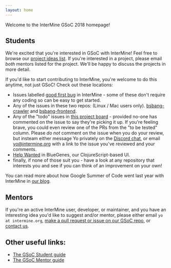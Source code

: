 ```yaml
---
layout: home
---
```


Welcome to the InterMine GSoC 2018 homepage!

## Students

We're excited that you're interested in GSoC with InterMine! Feel free to browse our [project ideas list](project-ideas/2018/). If you're interested in a project, please email _both_ mentors listed for the project. We'll be happy to discuss the projects in more detail. 

If you'd like to start contributing to InterMine, you're welcome to do this anytime, not just GSoC! Check out these locations:

- Issues labelled [good first bug](https://github.com/intermine/intermine/labels/good%20first%20bug) in InterMine - some of these don't require any coding so can be easy to get started.
- Any of the issues in these two repos: (Linux / Mac users only). [bsbang-crawler](https://github.com/justinccdev/bsbang-crawler/issues/7) and [bsbang-frontend](https://github.com/justinccdev/bsbang-frontend/issues).
- Any of the "todo" issues in [this project board](https://github.com/orgs/intermine/projects/1) - provided no-one has commented on the issue to say they're picking it up. If you're feeling brave, you could even review one of the PRs from the "to be tested" column. Please _do not_ comment on the issue when you do your review, but insteam either message Yo privately on the [Discord chat](https://discord.gg/h847Cex), or email yo@intermine.org with a link to the issue you've reviewed and your comments.
- [Help Wanted](https://github.com/intermine/bluegenes/labels/Help%20Wanted) in BlueGenes, our ClojureScript-based UI.
- finally, if none of those suit you - have a look at any repository that interests you and see if you can think of an improvement on your own! 

You can read more about how Google Summer of Code went last year with InterMine in [our blog](https://intermineorg.wordpress.com/tag/gsoc-2017/).


## Mentors

If you're an active InterMine user, developer, or maintainer, and you have an interesting idea you'd like to suggest and/or mentor, please either email `yo at intermine.org`, [make a pull request or issue on our GSoC repo](https://github.com/intermine/gsoc), or [contact us](http://intermine.readthedocs.io/en/latest/about/contact-us/).  

## Other useful links:

- [The GSoC Student guide](https://google.github.io/gsocguides/student/)
- [The GSoC Mentor guide](https://google.github.io/gsocguides/mentor/)
